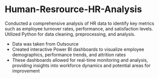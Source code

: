 # Human-Resrource-HR-Analysis
Conducted a comprehensive analysis of HR data to identify key metrics such as employee turnover rates, performance, and satisfaction levels. Utilized Python for data cleaning, preprocessing, and analysis.

* Data was taken from Outsource
* Created interactive Power BI dashboards to visualize employee demographics, performance trends, and attrition rates
* These dashboards allowed for real-time monitoring and analysis, providing insights into workforce dynamics and potential areas for improvement
